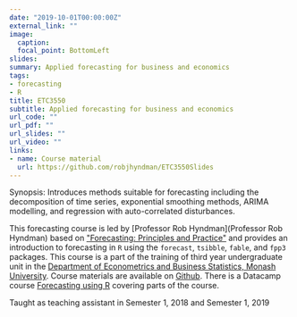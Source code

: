 ```yaml
---
date: "2019-10-01T00:00:00Z"
external_link: ""
image:
  caption: 
  focal_point: BottomLeft
slides: 
summary: Applied forecasting for business and economics
tags:
- forecasting
- R
title: ETC3550
subtitle: Applied forecasting for business and economics
url_code: ""
url_pdf: ""
url_slides: ""
url_video: ""
links:
- name: Course material
  url: https://github.com/robjhyndman/ETC3550Slides
---
```


Synopsis: Introduces methods suitable for forecasting including the decomposition of time series, exponential smoothing methods, ARIMA modelling, and regression with auto-correlated disturbances. 

This forecasting course is led by [Professor Rob Hyndman](Professor Rob Hyndman) based on ["Forecasting: Principles and Practice"](https://otexts.com/fpp3/) and provides an introduction to forecasting in `R` using the `forecast`, `tsibble`, `fable`, and `fpp3` packages. This course is a part of the training of third year undergraduate unit in the [Department of Econometrics and Business Statistics, Monash University](http://www.monash.edu/pubs/2019handbooks/units/index-byou-department-of-econometrics-and-business-statistics.html). Course materials are available on [Github](https://github.com/robjhyndman/ETC3550Slides). There is a Datacamp course [Forecasting using R](https://www.datacamp.com/courses/forecasting-using-r) covering parts of the course.

Taught as teaching assistant in Semester 1, 2018 and Semester 1, 2019
